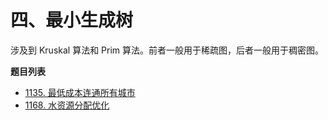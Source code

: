 # 四、最小生成树

涉及到 Kruskal 算法和 Prim 算法。前者一般用于稀疏图，后者一般用于稠密图。

**题目列表**

- [1135. 最低成本连通所有城市](https://leetcode.cn/problems/connecting-cities-with-minimum-cost/description/)
- [1168. 水资源分配优化](https://leetcode.cn/problems/optimize-water-distribution-in-a-village/description/)
